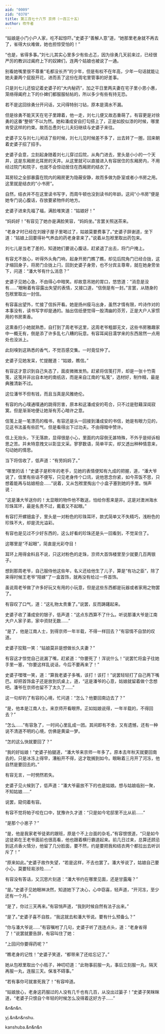 ```yaml
---
aid: "0009"
zid: "0378"
title: 第三百七十八节 京师（一百三十五）
author: 吹牛者
---
```


“姑娘是小门小户人家，吃不起惊吓。”史婆子“善解人意”道，“她那里老身就不再去了，省得大伙难做，她也担惊受怕的！”

“也是，省得多事。”刘七儿其实心里多少有些忐忑，因为徐勇几天前来过，已经很严厉的教训过阖府上下的奴婢们，连两个姑娘也被说了一通。

别看她嘴里很不尊重“毛都没长齐”的少年，但是有权不在年高，少年一句话就能让她夫妻两个屁股开花，进而丢了这份在周宅里管事的好差事。

只是刘七儿还惦记着史婆子的“大内秘药”，加之平日里两夫妻在宅子里小恩小惠，笼络得阖府上下的仆婢们都服服帖帖的，所以多少有些有持无恐。

若不是这回徐勇分开问话，又问得特别刁钻，原本是滴水不漏。

但是徐勇不能天天在宅子里蹲着，他一走，刘七儿便又故态重萌了。有容更是对徐勇的这番“整顿”不以为然。她和潘成安自打勾搭上了，正是如胶似漆的时候，哪里肯受这样的约束。故而怂恿刘七儿夫妇继续与史婆子来往。

史婆子又与刘七儿闲话了些时候，刘七儿见时候差不多了，出去转了一圈，回来朝着史婆子招了招手。

史婆子会意，立刻起身随着刘七儿穿过后院，从角门进去，里头是小小的一个天井，这是东厢房北耳房的天井。从这里就可以直接进入有容居住的东厢房内，不用经过院门和院子，也就不会惊动居住在西厢房的结衣了。

耳房较之全部暴露在院内的厢房更为隐蔽安静，故而多做为卧室或者小书房之用。这里就是结衣的“小书房”。

自然，结衣并不在这里读书写字，而周牛顿也没到读书的年龄。这间“小书房”便是她专门说心腹话，存放要紧物件的地方。

史婆子进来先福了福，满脸堆笑道：“姑娘好！”

“妈妈好！”有容见了她亦是满脸笑容，“妈妈坐。”言罢关照送茶来。

“老身才时已经在刘嫂子屋子里喝过了，姑娘莫要费事了。”史婆子辞谢道，坐下道：“姑娘上回要得补气养血的药老身拿来了。”说着从包袱里取出药包来。

刘七儿是当老了差的，知道她们要说心腹话，赶紧退了出去，将门户掩上。

有容尤不放心，听得外头角门响，起身开房门瞧了瞧，却见后院角门已经合拢，这才缩回身子，将房门合拢上闩，回到史婆子身旁，也不分宾主尊卑，就在她身旁坐下，问道：“潘大爷有什么消息？”

史婆子见她心急，不由得心中暗笑。却故意吊她的胃口，悠悠道：“消息是没有……”眼瞅着有容露出失望的表情，又接口道，“信倒是有一封。”言罢，从随身的包袱里取出一封信。

有容喜出望外，忙接了信拆开看。她是扬州瘦马出身，虽然才情有限，吟诗作对的本事没有，读书写字却是通的。抽出信纸便觉得一股清幽的芬芳，正是大户人家惯用的书房熏香。

这熏香打小她就熟悉，自打到了周老爷这里，这周老爷粗鄙无文，这些书房雅趣家中一概无有，倒是添了许多乱七八糟的玩意。有容耳闻目濡学来的东西居然一点用处也没派上。

此刻嗅到这熟悉的香气，不觉百感交集。一时竟怔仲了。

史婆子见她发呆，忙提醒道：“姑娘，瞧信。”

有容这才意识到自己失态了，面皮微微发热。赶紧将信笺打开，却是一张十竹斋笺，这笺并非出自本地的南纸店，而是来自江南的“私笺”，选材好，制作精，最是典雅清新不过。

这位潘爷不但有钱，而且当真是风雅绝伦。

有容的内心噗通噗通的跳得厉害，原本和这潘成安的苟合，只不过是慰藉深闺寂寞。但是渐渐地便让她渐有芳心暗许之意。

信笺上是一笔漂亮的楷书，有容还是头一回接到潘成安的书信，她是有眼力见的，见这书法虽有些匠气，但是看得出下过功夫。不由得暗中赞许。

信上无抬头，下无落款，显得很是小心，里面的内容倒无甚特殊，不外乎是倾诉相思之苦。并未特意拽文以彰显文采。寥寥数语，简单平实，却又透出种种情意来，勾动她的情思。

当下将信收了，低声道：“有劳妈妈了。”

“哪里的话！”史婆子是积年的老手，见她的表情便知有九成的把握，道，“潘大爷说了，信里有些话不便写，只见老身传个口讯，说他思念你紧，如今茶饭不思，只想着能再与姑娘相会……”说着，又从包袱里掏出个小盒子塞到她的手里。悄声说：

“这是潘大爷送你的！太显眼的物件他不敢送，怕给你惹来是非。这是对澳洲海水珍珠耳环，最是名贵不过，戴着又不起眼。”

有容打开螺钿盒子，里头是一对粉色的珍珠耳环，款式简单又不失精巧，浅粉色的珍珠不大，却是流光溢彩。

有容也是见过不少好东西的，这么好看的珍珠还是头一回看到，不觉呆住了。

这哪里是“不起眼”，简直是光彩夺目！

耳环上用得金料且不说，只这对粉色的走珠，京师大首饰楼里至少就要几百两银子。

想到那周老爷，自己服侍他这些年，名义还给他生了儿子，算是“有功之臣”，除了来得时候王老爷“陪嫁”了一盒首饰，就再没有给过一件首饰。

虽说周老爷做了许多好玩又有用的小玩意，但是这些东西都是玩器或者家用之物罢了。

有容叹了口气，道：“这礼物太贵重了。”说罢，反而踌躇起来。

史婆子收了潘成安的银子，低声道：“这点东西算不了什么。听说那潘大爷是江南大户人家子弟，家中资财无数……”

“是了，他是江南人士，到得京师一年半载，不得一样回去？”有容情不自禁的叹道。

史婆子狡黠一笑：“姑娘莫非是想做长久夫妻？”

有容这才惊觉自己说漏了嘴，赶紧道：“你要死了！浑说什么！”说罢忙将盒子往她手里一塞，“你要这样乱说话，今后不要再来了！”

史婆子嘿嘿一笑，道：“算我老婆子多嘴，该打！该打！”说罢轻轻打了自己两下嘴巴。却把首饰盒子还是放到炕桌上，道，“这是潘爷的心意，姑娘就留着做个念想吧。潘爷在京师也留不了太久了……”

这一句却钓了有容的心境，忙问道：“怎么？他要回南边去了？”

“是，他本是江南人士。来京师开看眼界。正如姑娘说得，一年半载的，不得回去？”

“怎么……”有容急了，一时间心里乱成一团。其间即有不舍，又有遗憾，还有一种说不清道不明的心境，仿佛是黄粱一梦。

“怎的这么快就要回了？”

“我的好姑娘！”史婆子拍腿道，“潘大爷来京师一年多了。原本去年秋天就要回南去的，只是冰冻上得早，漕船开不得，这才耽搁到如今。眼瞅着三月开了河冻，他自然是要回去的。”

有容无言，一时惘然若失。

史婆子见火候到了，低声道：“潘大爷最放不下的也是姑娘。想与姑娘临别一聚，不知姑娘……”

说罢，窥伺着有容。

有容不觉将帕子咬在口中，犹豫许久才道：“只是如今宅邸里不比从前……”

“是那个小崽子？”

“是，他是我家老爷徒弟的跟班，原是个不上台面的杂毛，”有容恨恨道，“只是如今这徒弟在王老爷面前也很高看，他也跟着横行霸道起来。前几日过来，总算还顾忌到这点香火情分，他留了几分脸面，要不然，约是要把我和结衣两个都拉出去听训斥了！”

“原来如此。”史婆子故作失望，“若是这样，不去也罢了。潘大爷说了，姑娘自己要小心，莫要轻易涉险……”

有容没有答话，又沉思片刻道：“潘大爷约在哪里见面，还是甘露庵？”

“是。”史婆子见她眼神决然，知道她下了决心，心中窃喜，轻声道，“开河冻，至少还有一个月。”

“是了，你过三天再来。”有容悄声道，“我到时候自然有法子出来。”

“是了。”史婆子喜不自胜，“我这就去和潘大爷说。要有什么预备么？”

“你与潘大爷说……”有容嘱咐了几句，史婆子听了连连点头，道：“老身省得了！”说罢就要告辞，有容叫住了她：

“上回问你要得药呢？”

“瞧老身的记性！”史婆子笑道，“都带来了还给忘记了。”

她从包袱里取出个小瓶子，神叨叨道：“此物事前服一丸，事后立刻服一丸，隔天再服一丸，连服三天。保准不碍事。”

“若有事你可就害死我了！”有容啐道。

“姑娘放心，老身这药服过的人没有几千也有几百，从没出过篓子！”史婆子笑眯眯道，“老婆子只恨自个年轻的时候怎么没得着这好方子……”

&n&n&n.

yj.&n&n&nshu.

kanshuba.&n&n&n

